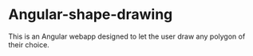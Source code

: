 # Angular-shape-drawing
This is an Angular webapp designed to let the user draw any polygon of their choice.
